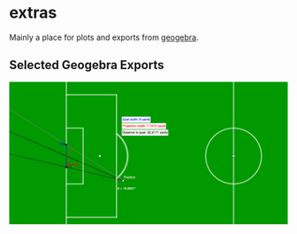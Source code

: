 # extras

Mainly a place for plots and exports from [geogebra](https://www.geogebra.org/).

## Selected Geogebra Exports

![Explanation of Spatial Features](feature_geometries.png)